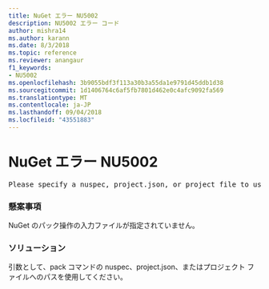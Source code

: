 ```yaml
---
title: NuGet エラー NU5002
description: NU5002 エラー コード
author: mishra14
ms.author: karann
ms.date: 8/3/2018
ms.topic: reference
ms.reviewer: anangaur
f1_keywords:
- NU5002
ms.openlocfilehash: 3b9055bdf3f113a30b3a55da1e9791d45ddb1d38
ms.sourcegitcommit: 1d1406764c6af5fb7801d462e0c4afc9092fa569
ms.translationtype: MT
ms.contentlocale: ja-JP
ms.lasthandoff: 09/04/2018
ms.locfileid: "43551883"
---
```

# <a name="nuget-error-nu5002"></a>NuGet エラー NU5002
<pre>Please specify a nuspec, project.json, or project file to use.</pre>

### <a name="issue"></a>懸案事項

NuGet のパック操作の入力ファイルが指定されていません。


### <a name="solution"></a>ソリューション

引数として、pack コマンドの nuspec、project.json、またはプロジェクト ファイルへのパスを使用してください。

